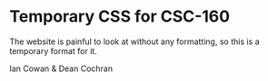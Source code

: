 Temporary CSS for CSC-160
===============
The website is painful to look at without any formatting, so this is a temporary format for it.

Ian Cowan & Dean Cochran
